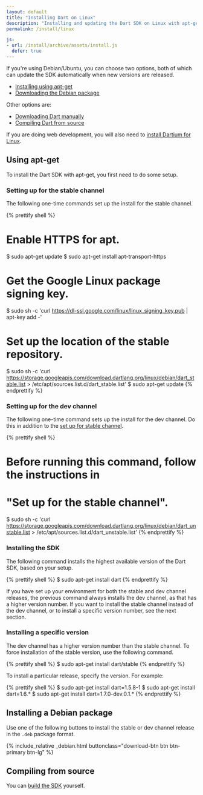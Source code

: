```yaml
---
layout: default
title: "Installing Dart on Linux"
description: "Installing and updating the Dart SDK on Linux with apt-get, a Debian package, and compiling from source."
permalink: /install/linux

js:
- url: /install/archive/assets/install.js
  defer: true
---
```


If you're using Debian/Ubuntu, you can choose two options,
both of which can update the SDK automatically
when new versions are released.

* [Installing using apt-get](#using-apt-get)
* [Downloading the Debian package](#installing-a-debian-package)

Other options are:

* [Downloading Dart manually](/install/archive/)
* [Compiling Dart from source](#compiling-from-source)

If you are doing web development, you will also need to
<a data-bits="64" data-os="linux" data-tool="dartium"
    class="download-link"
    href="{{ site.custom.downloads.dartarchive-stable-url-prefix }}/latest/dartium/dartium-linux-x64-release.zip">install Dartium for Linux</a>.

## Using apt-get

To install the Dart SDK with apt-get, you first need to do some setup.

### Setting up for the stable channel

The following one-time commands set up the install for the stable channel.

{% prettify shell %}
# Enable HTTPS for apt.
$ sudo apt-get update
$ sudo apt-get install apt-transport-https
# Get the Google Linux package signing key.
$ sudo sh -c 'curl https://dl-ssl.google.com/linux/linux_signing_key.pub | apt-key add -'
# Set up the location of the stable repository.
$ sudo sh -c 'curl https://storage.googleapis.com/download.dartlang.org/linux/debian/dart_stable.list > /etc/apt/sources.list.d/dart_stable.list'
$ sudo apt-get update
{% endprettify %}


### Setting up for the dev channel

The following one-time command sets up the install for the dev channel.
Do this in addition to the [set up for stable channel](#setting-up-for-the-stable-channel).

{% prettify shell %}
# Before running this command, follow the instructions in
# "Set up for the stable channel".
$ sudo sh -c 'curl https://storage.googleapis.com/download.dartlang.org/linux/debian/dart_unstable.list > /etc/apt/sources.list.d/dart_unstable.list'
{% endprettify %}


### Installing the SDK

The following command installs the highest available version of the Dart SDK,
based on your setup.

{% prettify shell %}
$ sudo apt-get install dart
{% endprettify %}

If you have set up your environment for both the stable and dev channel
releases, the previous command always installs the dev channel, as that
has a higher version number.
If you want to install the stable channel instead of the dev channel,
or to install a specific version number, see the next section.


### Installing a specific version

The dev channel has a higher version number than the stable channel.
To force installation of the stable version, use the following command.

{% prettify shell %}
$ sudo apt-get install dart/stable
{% endprettify %}

To install a particular release, specify the version.
For example:

{% prettify shell %}
$ sudo apt-get install dart=1.5.8-1
$ sudo apt-get install dart=1.6.*
$ sudo apt-get install dart=1.7.0-dev.0.1.*
{% endprettify %}


## Installing a Debian package

Use one of the following buttons to install the stable or
dev channel release in the `.deb` package format.

{% include_relative _debian.html buttonclass="download-btn btn btn-primary btn-lg" %}

## Compiling from source

You can [build the SDK](https://github.com/dart-lang/sdk/wiki/Building) yourself.
